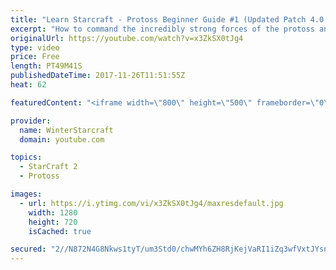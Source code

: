 ```yaml
---
title: "Learn Starcraft - Protoss Beginner Guide #1 (Updated Patch 4.0 FREE TO PLAY)"
excerpt: "How to command the incredibly strong forces of the protoss and cover weaknesses against the other inferior races. Updated for patch 4.0! This guide is not intended for COMPLETELY new players, but those who have played several games/campaign missions and grasp the very basics."
originalUrl: https://youtube.com/watch?v=x3ZkSX0tJg4
type: video
price: Free
length: PT49M41S
publishedDateTime: 2017-11-26T11:51:55Z
heat: 62

featuredContent: "<iframe width=\"800\" height=\"500\" frameborder=\"0\" src=\"https://www.youtube.com/embed/x3ZkSX0tJg4\" allow=\"accelerometer; autoplay; encrypted-media; gyroscope; picture-in-picture\" allowfullscreen></iframe>"

provider:
  name: WinterStarcraft
  domain: youtube.com

topics:
  - StarCraft 2
  - Protoss

images:
  - url: https://i.ytimg.com/vi/x3ZkSX0tJg4/maxresdefault.jpg
    width: 1280
    height: 720
    isCached: true

secured: "2//N872N4G8Nkws1tyT/um3Std0/chwMYh6ZH8RjKejVaRI1iZq3wfVxtJYsnZ2VclizMjyFbrA3u74lpHSBJZnIhAv3+p5kccK0Kk13Jj128RqRjuHogU3tldutYnHOkIjWZ8NCKZxhEqSG2Lqfcv48Xt2dg32ILr6MaP6MUJtVtbt8ruiaIdtXx5rcdcAhQYW3Q/rWzMgrmnpF/wWV0dnhSDXE6cR+dJiCJ3An9NHX5wqI41WE3kYPs/n+2ufPm5Lj8Q+GxgDykksdotY2km0xj9QfQqcqBpeHApXWpYmI8WSiKBzxenlWZ8ky6FA4xDTaj/vfWJJsU+y+CWO9doCYaA0jHL1sCtWbQa1r+nHVKLHh3kftGu2gHUAKOHAhkzOha0hXZg0PQ0rXiqwVprr7yX7UZKpKuRYnWNLounrMXo4fRktn1oymiNhVYBnQ;dEhHJMLbwOoR2Mx9UHAl7g=="
---
```


